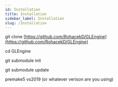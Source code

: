```yaml
---
id: Installation
title: Installation
sidebar_label: Installation
slug: /Installation
---
```


git clone [https://github.com/RohacekD/GLEngine](https://github.com/RohacekD/GLEngine)

cd GLEngine

git submodule init

git submodule update

premake5 vs2019 (or whatever verison are you using)